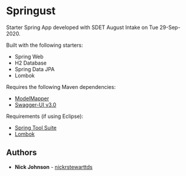 # Springust

Starter Spring App developed with SDET August Intake on Tue 29-Sep-2020.

Built with the following starters:

- Spring Web
- H2 Database
- Spring Data JPA
- Lombok

Requires the following Maven dependencies:

- [ModelMapper](https://mvnrepository.com/artifact/org.modelmapper/modelmapper/2.3.8)
- [Swagger-UI v3.0](https://mvnrepository.com/artifact/io.springfox/springfox-boot-starter/3.0.0)

Requirements (if using Eclipse):

- [Spring Tool Suite](https://marketplace.eclipse.org/content/spring-tools-4-aka-spring-tool-suite-4)
- [Lombok](https://projectlombok.org/setup/eclipse)

## Authors

- **Nick Johnson** - [nickrstewarttds](https://github.com/nickrstewarttds)
